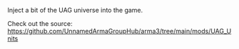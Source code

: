 Inject a bit of the UAG universe into the game.

Check out the source: https://github.com/UnnamedArmaGroupHub/arma3/tree/main/mods/UAG_Units
